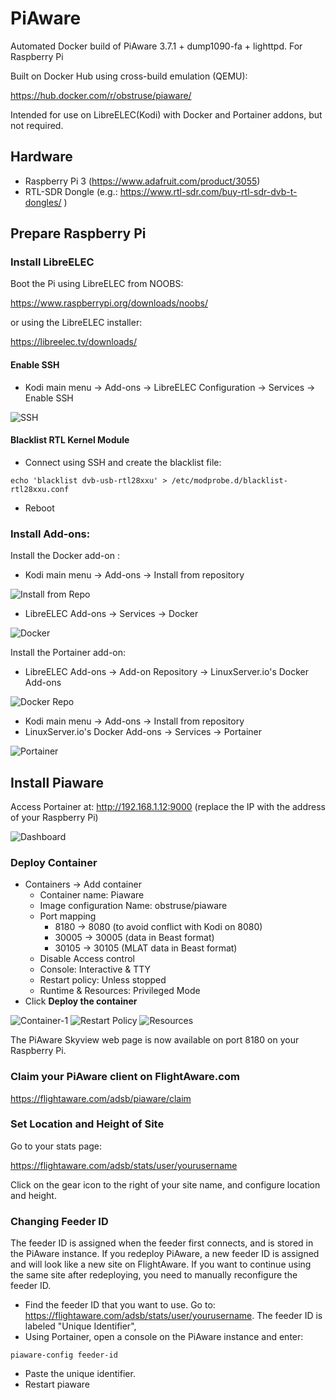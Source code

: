 # PiAware
Automated Docker build of PiAware 3.7.1 + dump1090-fa + lighttpd. For Raspberry Pi

Built on Docker Hub using cross-build emulation (QEMU):

https://hub.docker.com/r/obstruse/piaware/

Intended for use on LibreELEC(Kodi) with Docker and Portainer addons, but not required.

## Hardware

- Raspberry Pi 3 (https://www.adafruit.com/product/3055)
- RTL-SDR Dongle (e.g.: https://www.rtl-sdr.com/buy-rtl-sdr-dvb-t-dongles/ )

## Prepare Raspberry Pi

### Install LibreELEC

Boot the Pi using LibreELEC from NOOBS:

https://www.raspberrypi.org/downloads/noobs/

or using the LibreELEC installer:

https://libreelec.tv/downloads/

#### Enable SSH

* Kodi main menu -> Add-ons -> LibreELEC Configuration -> Services -> Enable SSH

![SSH](Images/ssh.png)

#### Blacklist RTL Kernel Module

* Connect using SSH and create the blacklist file:

```
echo 'blacklist dvb-usb-rtl28xxu' > /etc/modprobe.d/blacklist-rtl28xxu.conf
```

* Reboot

### Install Add-ons:

Install the Docker add-on :

* Kodi main menu ->  Add-ons -> Install from repository 

![Install from Repo](Images/installFromRep.png)

* LibreELEC Add-ons -> Services -> Docker

![Docker](Images/docker.png)

Install the Portainer add-on:
* LibreELEC Add-ons -> Add-on Repository -> LinuxServer.io's Docker Add-ons

![Docker Repo](Images/dockerRepo.png)

* Kodi main menu -> Add-ons -> Install from repository 
* LinuxServer.io's Docker Add-ons -> Services -> Portainer

![Portainer](Images/portainer.png)

## Install Piaware

Access Portainer at:  http://192.168.1.12:9000 (replace the IP with the address of your Raspberry Pi)

![Dashboard](Images/dashboard.png)

### Deploy Container

* Containers -> Add container
  * Container name: Piaware
  * Image configuration Name: obstruse/piaware
  * Port mapping
    * 8180 -> 8080 (to avoid conflict with Kodi on 8080)
    * 30005 -> 30005 (data in Beast format)
    * 30105 -> 30105 (MLAT data in Beast format)
  * Disable Access control
  * Console:  Interactive & TTY
  * Restart policy: Unless stopped
  * Runtime & Resources: Privileged Mode
* Click **Deploy the container**

![Container-1](Images/container1.png)
![Restart Policy](Images/restartpolicy.png)
![Resources](Images/resource.png)

The PiAware Skyview web page is now available on port 8180 on your Raspberry Pi.

### Claim your PiAware client on FlightAware.com

https://flightaware.com/adsb/piaware/claim

### Set Location and Height of Site

Go to your stats page:

https://flightaware.com/adsb/stats/user/yourusername

Click on the gear icon to the right of your site name, and configure location and height.

### Changing Feeder ID

The feeder ID is assigned when the feeder first connects, and is stored in the PiAware instance.  If you redeploy PiAware, a new feeder ID is assigned and will look like a new site on FlightAware. If you want to continue using the same site after redeploying, you need to manually reconfigure the feeder ID.

* Find the feeder ID that you want to use. Go to:  https://flightaware.com/adsb/stats/user/yourusername. The feeder ID is labeled "Unique Identifier",
* Using Portainer, open a console on the PiAware instance and enter:
```
piaware-config feeder-id
```
* Paste the unique identifier.
* Restart piaware

